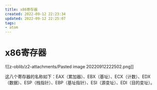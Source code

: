 ```yaml
---
title: x86寄存器
created: 2022-09-12 22:23:34
updated: 2022-09-12 22:25:07
tags: 
- atom
---
```

# x86寄存器

![[z-oblib/z2-attachments/Pasted image 20220912222502.png]]

这八个寄存器的名称如下：EAX（累加器）、EBX（基址）、ECX（计数）、EDX（数据）、ESP（栈指针）、EBP（基址指针）、ESI（源变址）、EDI（目的变址）。